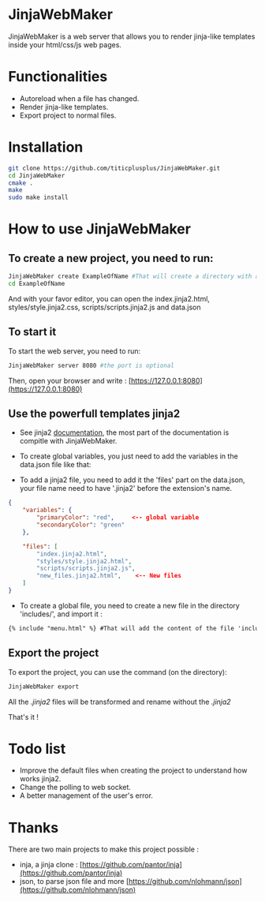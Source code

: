 # JinjaWebMaker

JinjaWebMaker is a web server that allows you to render jinja-like templates inside your html/css/js web pages.

# Functionalities

- Autoreload when a file has changed.
- Render jinja-like templates.
- Export project to normal files.

# Installation

```bash
git clone https://github.com/titicplusplus/JinjaWebMaker.git
cd JinjaWebMaker
cmake .
make
sudo make install
```

# How to use JinjaWebMaker

## To create a new project, you need to run:

```bash
JinjaWebMaker create ExampleOfName #That will create a directory with all the files
cd ExampleOfName
```

And with your favor editor, you can open the index.jinja2.html, styles/style.jinja2.css, scripts/scripts.jinja2.js and data.json

## To start it

To start the web server, you need to run:

```bash
JinjaWebMaker server 8080 #the port is optional
```

Then, open your browser and write : [https://127.0.0.1:8080](https://127.0.0.1:8080)

## Use the powerfull templates jinja2

- See jinja2 [documentation](https://jinja2docs.readthedocs.io/en/stable/templates.html), the most part of the documentation is compitle with JinjaWebMaker.

- To create global variables, you just need to add the variables in the data.json file like that:
- To add a jinja2 file, you need to add it the 'files' part on the data.json, your file name need to have '.jinja2' before the extension's name.

```json
{
	"variables": {
		"primaryColor": "red",     <-- global variable
		"secondaryColor": "green"
	},

	"files": [
		"index.jinja2.html",
		"styles/style.jinja2.html",
		"scripts/scripts.jinja2.js",
		"new_files.jinja2.html",    <-- New files
	]
}
```

- To create a global file, you need to create a new file in the directory 'includes/', and import it :

```html
{% include "menu.html" %} #That will add the content of the file 'includes/menu.html'
```

## Export the project

To export the project, you can use the command (on the directory):

```bash
JinjaWebMaker export
```

All the *.jinja2* files will be transformed and rename without the *.jinja2*

That's it !

# Todo list

- Improve the default files when creating the project to understand how works jinja2.
- Change the polling to web socket.
- A better management of the user's error.

# Thanks

There are two main projects to make this project possible :
- inja, a jinja clone : [https://github.com/pantor/inja](https://github.com/pantor/inja)
- json, to parse json file and more [https://github.com/nlohmann/json](https://github.com/nlohmann/json)
